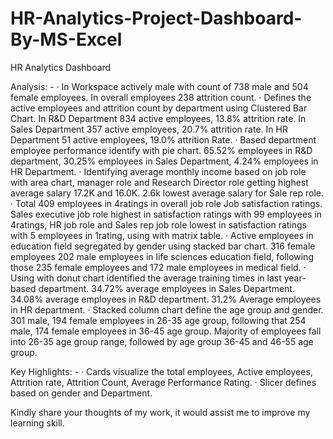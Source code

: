 # HR-Analytics-Project-Dashboard-By-MS-Excel
HR Analytics Dashboard

Analysis: -
·       In Workspace actively male with count of 738 male and 504 female employees. In overall employees 238 attrition count.
·       Defines the active employees and attrition count by department using Clustered Bar Chart. In R&D Department 834 active employees, 13.8% attrition rate. In Sales Department 357 active employees, 20.7% attrition rate. In HR Department 51 active employees, 19.0% attrition Rate.
·       Based department employee performance identify with pie chart. 65.52% employees in R&D department, 30.25% employees in Sales Department, 4.24% employees in HR Department.
·       Identifying average monthly income based on job role with area chart, manager role and Research Director role getting highest average salary 17.2K and 16.0K. 2.6k lowest average salary for Sale rep role.
·       Total 409 employees in 4ratings in overall job role Job satisfaction ratings. Sales executive job role highest in satisfaction ratings with 99 employees in 4ratings, HR job role and Sales rep job role lowest in satisfaction ratings with 5 employees in 1rating, using with matrix table.
·       Active employees in education field segregated by gender using stacked bar chart. 316 female employees 202 male employees in life sciences education field, following those 235 female employees and 172 male employees in medical field.
·       Using with donut chart identified the average training times in last year-based department. 34.72% average employees in Sales Department. 34.08% average employees in R&D department. 31.2% Average employees in HR department.
·       Stacked column chart define the age group and gender. 301 male, 194 female employees in 26-35 age group, following that 254 male, 174 female employees in 36-45 age group. Majority of employees fall into 26-35 age group range, followed by age group 36-45 and 46-55 age group.

Key Highlights: -
·       Cards visualize the total employees, Active employees, Attrition rate, Attrition Count, Average Performance Rating.
·       Slicer defines based on gender and Department.

Kindly share your thoughts of my work, it would assist me to improve my learning skill.
